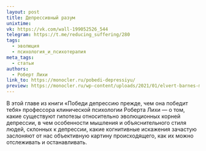 ```yaml
---
layout: post
title: Депрессивный разум
unixtime: 
vk: https://vk.com/wall-199052526_544
telegram: https://t.me/reducing_suffering/280
tags:
  - эволюция
  - психология_и_психотерапия
meta_tags:
  - статьи
authors:
  - Роберт Лихи
link_to: https://monocler.ru/pobedi-depressiyu/
preview: https://monocler.ru/wp-content/uploads/2021/01/elvert-barnes-min.jpg
---
```

В этой главе из книги «Победи депрессию прежде, чем она победит тебя» профессора клинической психологии Роберта Лихи — о том, какие существуют гипотезы относительно эволюционных корней депрессии, в чем особенности мышления и объяснительного стиля людей, склонных к депрессии, какие когнитивные искажения зачастую заслоняют от нас объективную картину происходящего, как их можно отслеживать и останавливать.